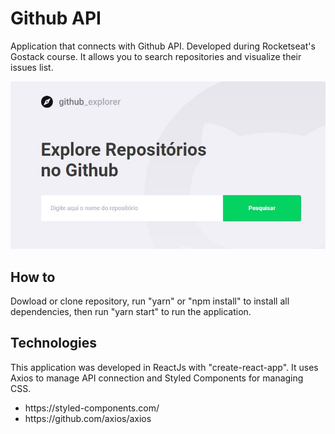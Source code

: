<h1>Github API</h1>
<p>Application that connects with Github API. Developed during Rocketseat's Gostack course. It allows you to search repositories and visualize their issues list.</p>

<img src="https://github.com/amandapolotow/gostack-github-api/blob/master/Capturar.JPG" alt="Github API" />

<h2>How to</h2>
<p>Dowload or clone repository, run "yarn" or "npm install" to install all dependencies, then run "yarn start" to run the application.</p>

<h2>Technologies</h2>
<p>This application was developed in ReactJs with "create-react-app". It uses Axios to manage API connection and Styled Components for managing CSS.</p>
<ul>
    <li>https://styled-components.com/</li>
    <li>https://github.com/axios/axios</li>
</ul>
